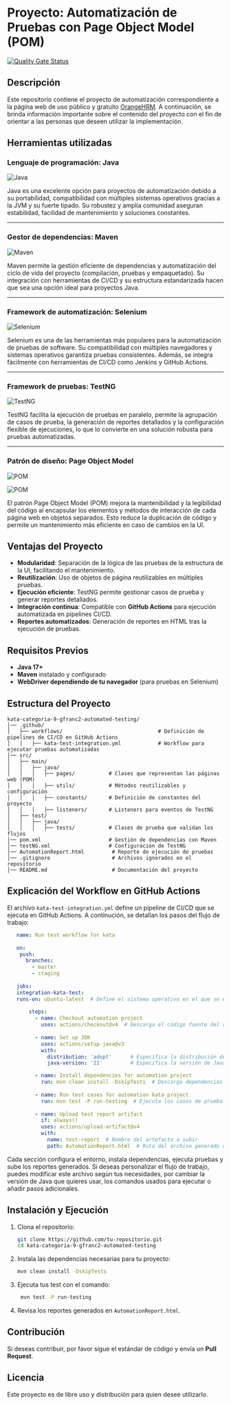 # Proyecto: Automatización de Pruebas con Page Object Model (POM)

[![Quality Gate Status](https://sonarcloud.io/api/project_badges/measure?project=bbog-of-automated-testing&metric=alert_status&token=15056f4f194e0c3dc8318b8a227e13750ddf4f07)](https://sonarcloud.io/summary/new_code?id=bbog-of-automated-testing)

## Descripción

Este repositorio contiene el proyecto de automatización correspondiente a la página web de uso público y gratuito [OrangeHRM](https://opensource-demo.orangehrmlive.com/web/index.php/auth/login). A continuación, se brinda información importante sobre el contenido del proyecto con el fin de orientar a las personas que deseen utilizar la implementación.

## Herramientas utilizadas

### Lenguaje de programación: Java

![Java](https://img.shields.io/badge/Java-21-orange)

Java es una excelente opción para proyectos de automatización debido a su portabilidad, compatibilidad con múltiples sistemas operativos gracias a la JVM y su fuerte tipado. Su robustez y amplia comunidad aseguran estabilidad, facilidad de mantenimiento y soluciones constantes.

---

### Gestor de dependencias: Maven

![Maven](https://img.shields.io/badge/Maven-3.8.1-blue)

Maven permite la gestión eficiente de dependencias y automatización del ciclo de vida del proyecto (compilación, pruebas y empaquetado). Su integración con herramientas de CI/CD y su estructura estandarizada hacen que sea una opción ideal para proyectos Java.

---

### Framework de automatización: Selenium

![Selenium](https://img.shields.io/badge/Selenium-4.29.0-yellow)

Selenium es una de las herramientas más populares para la automatización de pruebas de software. Su compatibilidad con múltiples navegadores y sistemas operativos garantiza pruebas consistentes. Además, se integra fácilmente con herramientas de CI/CD como Jenkins y GitHub Actions.

---

### Framework de pruebas: TestNG

![TestNG](https://img.shields.io/badge/TestNG-7.4.0-green)

TestNG facilita la ejecución de pruebas en paralelo, permite la agrupación de casos de prueba, la generación de reportes detallados y la configuración flexible de ejecuciones, lo que lo convierte en una solución robusta para pruebas automatizadas.

---

### Patrón de diseño: Page Object Model

![POM](https://img.shields.io/badge/POM-✔-blueviolet)

![POM](https://miro.medium.com/v2/resize:fit:720/format:webp/1*dJKK2i4-D_wCrvrXC4zczw.png)

El patrón Page Object Model (POM) mejora la mantenibilidad y la legibilidad del código al encapsular los elementos y métodos de interacción de cada página web en objetos separados. Esto reduce la duplicación de código y permite un mantenimiento más eficiente en caso de cambios en la UI.

## Ventajas del Proyecto

- **Modularidad**: Separación de la lógica de las pruebas de la estructura de la UI, facilitando el mantenimiento.
- **Reutilización**: Uso de objetos de página reutilizables en múltiples pruebas.
- **Ejecución eficiente**: TestNG permite gestionar casos de prueba y generar reportes detallados.
- **Integración continua**: Compatible con **GitHub Actions** para ejecución automatizada en pipelines CI/CD.
- **Reportes automatizados**: Generación de reportes en HTML tras la ejecución de pruebas.

## Requisitos Previos

- **Java 17+**
- **Maven** instalado y configurado
- **WebDriver dependiendo de tu navegador** (para pruebas en Selenium)

## Estructura del Proyecto

```
kata-categoria-9-gfranc2-automated-testing/
│── .github/
│   ├── workflows/                               # Definición de pipelines de CI/CD en GitHub Actions
│   │   ├── kata-test-integration.yml            # Workflow para ejecutar pruebas automatizadas
│── src/
│   ├── main/
│   │   ├── java/
│   │   │   ├── pages/           # Clases que representan las páginas web (POM)
│   │   │   ├── utils/           # Métodos reutilizables y configuración
│   │   │   ├── constants/       # Definición de constantes del proyecto
│   │   │   ├── listeners/       # Listeners para eventos de TestNG
│   ├── test/
│   │   ├── java/
│   │   │   ├── tests/           # Clases de prueba que validan los flujos
│── pom.xml                      # Gestión de dependencias con Maven
│── testNG.xml                   # Configuración de TestNG
│── AutomationReport.html         # Reporte de ejecución de pruebas
│── .gitignore                    # Archivos ignorados en el repositorio
│── README.md                     # Documentación del proyecto

```

## Explicación del Workflow en GitHub Actions

El archivo `kata-test-integration.yml` define un pipeline de CI/CD que se ejecuta en GitHub Actions. A continución, se detallan los pasos del flujo de trabajo:

```yml
   name: Run test workflow for kata
   
   on:
    push:
      branches:
        - master
        - staging
   
   jobs:
   integration-kata-test:
   runs-on: ubuntu-latest  # Define el sistema operativo en el que se ejecutará el workflow
   
       steps:
         - name: Checkout automation project
           uses: actions/checkout@v4  # Descarga el código fuente del repositorio
   
         - name: Set up JDK
           uses: actions/setup-java@v3
           with:
             distribution: 'adopt'      # Especifica la distribución de Java
             java-version: '21'         # Especifica la versión de Java

         - name: Install dependencies for automation project
           run: mvn clean install -DskipTests  # Descarga dependencias y compila sin ejecutar pruebas
   
         - name: Run test cases for automation kata project
           run: mvn test -P run-testing  # Ejecuta los casos de prueba con el perfil "run-testing"
   
         - name: Upload test report artifact
           if: always()
           uses: actions/upload-artifact@v4
           with:
             name: test-report  # Nombre del artefacto a subir
             path: AutomationReport.html  # Ruta del archivo generado con los resultados de la prueba
```

Cada sección configura el entorno, instala dependencias, ejecuta pruebas y sube los reportes generados. Si deseas personalizar el flujo de trabajo, puedes modificar este archivo según tus necesidades,
por cambiar la versión de Java que quieres usar, los comandos usados para ejecutar o añadir pasos adicionales.


## Instalación y Ejecución

1. Clona el repositorio:
   ```sh
   git clone https://github.com/tu-repositorio.git
   cd kata-categoria-9-gfranc2-automated-testing
   ```
2. Instala las dependencias necesarias para tu proyecto:
   ```sh
   mvn clean install -DskipTests
   ```

2. Ejecuta tus test con el comando:
   ```sh
    mvn test -P run-testing
   ```

4. Revisa los reportes generados en `AutomationReport.html`.

## Contribución

Si deseas contribuir, por favor sigue el estándar de código y envía un **Pull Request**.

## Licencia

Este proyecto es de libre uso y distribución para quien desee utilizarlo.



